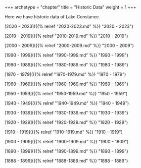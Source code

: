 +++
archetype = "chapter"
title = "Historic Data"
weight = 1
+++

Here we have historic data of Lake Constance.

[2020 - 2023]({{% relref "2020-2023.md" %}} "2020 - 2023")

[2010 - 2019]({{% relref "2010-2019.md" %}} "2010 - 2019")

[2000 - 2009]({{% relref "2000-2009.md" %}} "2000 - 2009")

[1990 - 1999]({{% relref "1990-1999.md" %}} "1990 - 1999")

[1980 - 1989]({{% relref "1980-1989.md" %}} "1980 - 1989")

[1970 - 1979]({{% relref "1970-1979.md" %}} "1970 - 1979")

[1960 - 1969]({{% relref "1960-1969.md" %}} "1960 - 1969")

[1950 - 1959]({{% relref "1950-1959.md" %}} "1950 - 1959")

[1940 - 1949]({{% relref "1940-1949.md" %}} "1940 - 1949")

[1930 - 1939]({{% relref "1930-1939.md" %}} "1930 - 1939")

[1920 - 1929]({{% relref "1920-1929.md" %}} "1920 - 1929")

[1910 - 1919]({{% relref "1910-1919.md" %}} "1910 - 1919")

[1900 - 1909]({{% relref "1900-1909.md" %}} "1900 - 1909")

[1890 - 1899]({{% relref "1890-1899.md" %}} "1890 - 1899")

[1888 - 1899]({{% relref "1888-1889.md" %}} "1888 - 1889")